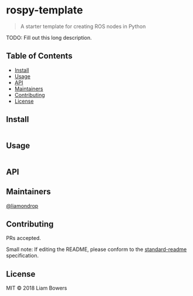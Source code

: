 # rospy-template


> A starter template for creating ROS nodes in Python

TODO: Fill out this long description.

## Table of Contents

- [Install](#install)
- [Usage](#usage)
- [API](#api)
- [Maintainers](#maintainers)
- [Contributing](#contributing)
- [License](#license)

## Install

```
```

## Usage

```
```

## API

## Maintainers

[@liamondrop](https://github.com/liamondrop)

## Contributing

PRs accepted.

Small note: If editing the README, please conform to the [standard-readme](https://github.com/RichardLitt/standard-readme) specification.

## License

MIT © 2018 Liam Bowers
